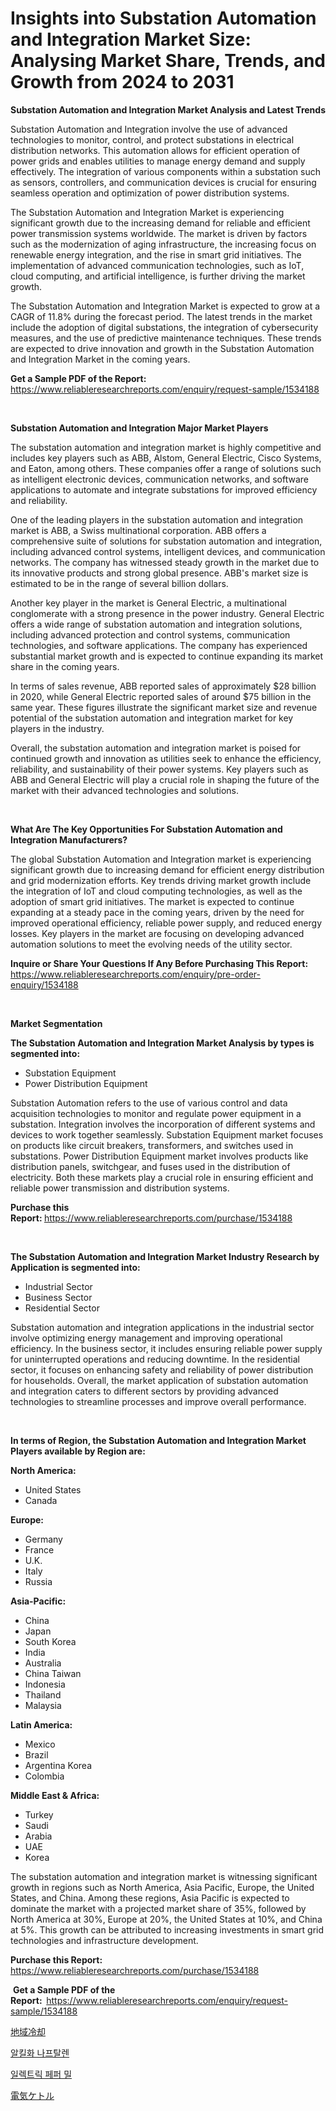<p><h1>Insights into Substation Automation and Integration Market Size: Analysing Market Share, Trends, and Growth from 2024 to 2031</h1></p><p><strong>Substation Automation and Integration Market Analysis and Latest Trends</strong></p>
<p><p>Substation Automation and Integration involve the use of advanced technologies to monitor, control, and protect substations in electrical distribution networks. This automation allows for efficient operation of power grids and enables utilities to manage energy demand and supply effectively. The integration of various components within a substation such as sensors, controllers, and communication devices is crucial for ensuring seamless operation and optimization of power distribution systems.</p><p>The Substation Automation and Integration Market is experiencing significant growth due to the increasing demand for reliable and efficient power transmission systems worldwide. The market is driven by factors such as the modernization of aging infrastructure, the increasing focus on renewable energy integration, and the rise in smart grid initiatives. The implementation of advanced communication technologies, such as IoT, cloud computing, and artificial intelligence, is further driving the market growth.</p><p>The Substation Automation and Integration Market is expected to grow at a CAGR of 11.8% during the forecast period. The latest trends in the market include the adoption of digital substations, the integration of cybersecurity measures, and the use of predictive maintenance techniques. These trends are expected to drive innovation and growth in the Substation Automation and Integration Market in the coming years.</p></p>
<p><strong>Get a Sample PDF of the Report:&nbsp;</strong> <a href="https://www.reliableresearchreports.com/enquiry/request-sample/1534188">https://www.reliableresearchreports.com/enquiry/request-sample/1534188</a></p>
<p>&nbsp;</p>
<p><strong>Substation Automation and Integration Major Market Players</strong></p>
<p><p>The substation automation and integration market is highly competitive and includes key players such as ABB, Alstom, General Electric, Cisco Systems, and Eaton, among others. These companies offer a range of solutions such as intelligent electronic devices, communication networks, and software applications to automate and integrate substations for improved efficiency and reliability.</p><p>One of the leading players in the substation automation and integration market is ABB, a Swiss multinational corporation. ABB offers a comprehensive suite of solutions for substation automation and integration, including advanced control systems, intelligent devices, and communication networks. The company has witnessed steady growth in the market due to its innovative products and strong global presence. ABB's market size is estimated to be in the range of several billion dollars.</p><p>Another key player in the market is General Electric, a multinational conglomerate with a strong presence in the power industry. General Electric offers a wide range of substation automation and integration solutions, including advanced protection and control systems, communication technologies, and software applications. The company has experienced substantial market growth and is expected to continue expanding its market share in the coming years.</p><p>In terms of sales revenue, ABB reported sales of approximately $28 billion in 2020, while General Electric reported sales of around $75 billion in the same year. These figures illustrate the significant market size and revenue potential of the substation automation and integration market for key players in the industry.</p><p>Overall, the substation automation and integration market is poised for continued growth and innovation as utilities seek to enhance the efficiency, reliability, and sustainability of their power systems. Key players such as ABB and General Electric will play a crucial role in shaping the future of the market with their advanced technologies and solutions.</p></p>
<p>&nbsp;</p>
<p><strong>What Are The Key Opportunities For Substation Automation and Integration Manufacturers?</strong></p>
<p><p>The global Substation Automation and Integration market is experiencing significant growth due to increasing demand for efficient energy distribution and grid modernization efforts. Key trends driving market growth include the integration of IoT and cloud computing technologies, as well as the adoption of smart grid initiatives. The market is expected to continue expanding at a steady pace in the coming years, driven by the need for improved operational efficiency, reliable power supply, and reduced energy losses. Key players in the market are focusing on developing advanced automation solutions to meet the evolving needs of the utility sector.</p></p>
<p><strong>Inquire or Share Your Questions If Any Before Purchasing This Report:</strong> <a href="https://www.reliableresearchreports.com/enquiry/pre-order-enquiry/1534188">https://www.reliableresearchreports.com/enquiry/pre-order-enquiry/1534188</a></p>
<p>&nbsp;</p>
<p><strong>Market Segmentation</strong></p>
<p><strong>The Substation Automation and Integration Market Analysis by types is segmented into:</strong></p>
<p><ul><li>Substation Equipment</li><li>Power Distribution Equipment</li></ul></p>
<p><p>Substation Automation refers to the use of various control and data acquisition technologies to monitor and regulate power equipment in a substation. Integration involves the incorporation of different systems and devices to work together seamlessly. Substation Equipment market focuses on products like circuit breakers, transformers, and switches used in substations. Power Distribution Equipment market involves products like distribution panels, switchgear, and fuses used in the distribution of electricity. Both these markets play a crucial role in ensuring efficient and reliable power transmission and distribution systems.</p></p>
<p><strong>Purchase this Report:&nbsp;</strong><a href="https://www.reliableresearchreports.com/purchase/1534188">https://www.reliableresearchreports.com/purchase/1534188</a></p>
<p>&nbsp;</p>
<p><strong>The Substation Automation and Integration Market Industry Research by Application is segmented into:</strong></p>
<p><ul><li>Industrial Sector</li><li>Business Sector</li><li>Residential Sector</li></ul></p>
<p><p>Substation automation and integration applications in the industrial sector involve optimizing energy management and improving operational efficiency. In the business sector, it includes ensuring reliable power supply for uninterrupted operations and reducing downtime. In the residential sector, it focuses on enhancing safety and reliability of power distribution for households. Overall, the market application of substation automation and integration caters to different sectors by providing advanced technologies to streamline processes and improve overall performance.</p></p>
<p>&nbsp;</p>
<p><strong>In terms of Region, the Substation Automation and Integration Market Players available by Region are:</strong></p>
<p>
    <p> <strong> North America: </strong>
        <ul>
            <li>United States</li>
            <li>Canada</li>
        </ul>
        </p> 
    <p> <strong> Europe: </strong>
        <ul>
            <li>Germany</li>
            <li>France</li>
            <li>U.K.</li>
            <li>Italy</li>
            <li>Russia</li>
        </ul>
        </p> 
    <p> <strong> Asia-Pacific: </strong>
        <ul>
            <li>China</li>
            <li>Japan</li>
            <li>South Korea</li>
            <li>India</li>
            <li>Australia</li>
            <li>China Taiwan</li>
            <li>Indonesia</li>
            <li>Thailand</li>
            <li>Malaysia</li>
        </ul>
        </p> 
    <p> <strong> Latin America: </strong>
        <ul>
            <li>Mexico</li>
            <li>Brazil</li>
            <li>Argentina Korea</li>
            <li>Colombia</li>
        </ul>
        </p> 
    <p> <strong> Middle East & Africa: </strong>
        <ul>
            <li>Turkey</li>
            <li>Saudi</li>
            <li>Arabia</li>
            <li>UAE</li>
            <li>Korea</li>
        </ul>
    </p>
    </p>
<p><p>The substation automation and integration market is witnessing significant growth in regions such as North America, Asia Pacific, Europe, the United States, and China. Among these regions, Asia Pacific is expected to dominate the market with a projected market share of 35%, followed by North America at 30%, Europe at 20%, the United States at 10%, and China at 5%. This growth can be attributed to increasing investments in smart grid technologies and infrastructure development.</p></p>
<p><strong>Purchase this Report: </strong><a href="https://www.reliableresearchreports.com/purchase/1534188">https://www.reliableresearchreports.com/purchase/1534188</a></p>
<p>&nbsp;<strong>Get a Sample PDF of the Report:&nbsp;&nbsp;</strong><a href="https://www.reliableresearchreports.com/enquiry/request-sample/1534188">https://www.reliableresearchreports.com/enquiry/request-sample/1534188</a></p>
<p><strong></strong></p>
<p><p><a href="https://medium.com/@stevenhuson95/%E5%9C%B0%E5%8C%BA%E5%86%B7%E5%8D%B4%E5%B8%82%E5%A0%B4%E3%81%AE%E5%88%86%E6%9E%90-%E3%82%B0%E3%83%AD%E3%83%BC%E3%83%90%E3%83%AB%E7%94%A3%E6%A5%AD%E3%81%AE%E8%A6%8B%E9%80%9A%E3%81%97%E3%81%A8%E4%BA%88%E6%B8%AC-2024%E5%B9%B4%E3%81%8B%E3%82%892031%E5%B9%B4-e70e9c0b5170">地域冷却</a></p><p><a href="https://medium.com/@twix678568/%EC%95%8C%ED%82%AC%ED%99%94-%EB%82%98%ED%94%84%ED%83%88%EB%A0%8C-%EC%8B%9C%EC%9E%A5-%EA%B7%9C%EB%AA%A8-%EC%8B%9C%EC%9E%A5-%EC%A0%84%EB%A7%9D-%EB%B0%8F-%EC%8B%9C%EC%9E%A5-%EC%98%88%EC%B8%A1-2024%EB%85%84%EB%B6%80%ED%84%B0-2031%EB%85%84%EA%B9%8C%EC%A7%80-fc316cdddd0f">알킬화 나프탈렌</a></p><p><a href="https://medium.com/@dinty11332244/%EC%A0%84%EA%B8%B0-%ED%8E%98%ED%8D%BC-%EB%B0%80-%EC%8B%9C%EC%9E%A5-%EC%A1%B0%EC%82%AC-%EB%B3%B4%EA%B3%A0%EC%84%9C-%EC%97%AD%EC%82%AC-%EB%B0%8F-%EC%98%88%EC%B8%A1-2024%EB%85%84%EB%B6%80%ED%84%B0-2031%EB%85%84%EA%B9%8C%EC%A7%80-abb36e6f406d">일렉트릭 페퍼 밀</a></p><p><a href="https://medium.com/@nic.neale/%E9%9B%BB%E6%B0%97%E3%82%B1%E3%83%88%E3%83%AB%E5%B8%82%E5%A0%B4%E3%81%AE%E5%88%86%E6%9E%90%E3%81%A82024%E5%B9%B4%E3%81%8B%E3%82%892031%E5%B9%B4%E3%81%BE%E3%81%A7%E3%81%AE%E6%9C%9F%E9%96%93%E3%81%AE%E3%82%B5%E3%82%A4%E3%82%BA%E4%BA%88%E6%B8%AC-37c905742f5c">電気ケトル</a></p></p>